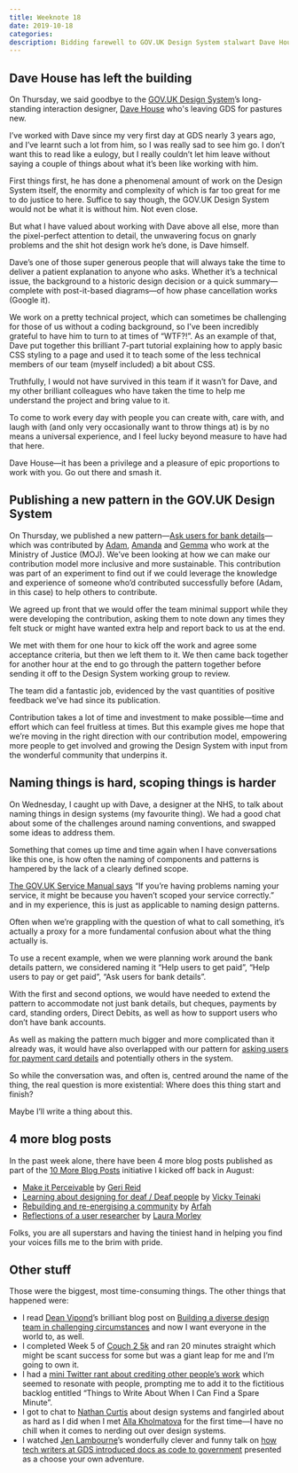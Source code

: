 ```yaml
---
title: Weeknote 18
date: 2019-10-18
categories:
description: Bidding farewell to GOV.UK Design System stalwart Dave House, publishing patterns, naming things and lots more blog posts
---
```


## Dave House has left the building

On Thursday, we said goodbye to the [GOV.UK Design System](https://design-system.service.gov.uk/)’s long-standing interaction designer, [Dave House](https://twitter.com/iknowdavehouse) who's leaving GDS for pastures new.

I’ve worked with Dave since my very first day at GDS nearly 3 years ago, and I’ve learnt such a lot from him, so I was really sad to see him go. I don’t want this to read like a eulogy, but I really couldn’t let him leave without saying a couple of things about what it’s been like working with him. 

First things first, he has done a phenomenal amount of work on the Design System itself, the enormity and complexity of which is far too great for me to do justice to here. Suffice to say though, the GOV.UK Design System would not be what it is without him. Not even close.

But what I have valued about working with Dave above all else, more than the pixel-perfect attention to detail, the unwavering focus on gnarly problems and the shit hot design work he’s done, is Dave himself.  

Dave’s one of those super generous people that will always take the time to deliver a patient explanation to anyone who asks. Whether it’s a technical issue, the background to a historic design decision or a quick summary—complete with post-it-based diagrams—of how phase cancellation works (Google it).

We work on a pretty technical project, which can sometimes be challenging for those of us without a coding background, so I’ve been incredibly grateful to have him to turn to at times of “WTF?!”. As an example of that, Dave put together this brilliant 7-part tutorial explaining how to apply basic CSS styling to a page and used it to teach some of the less technical members of our team (myself included) a bit about CSS.

Truthfully, I would not have survived in this team if it wasn’t for Dave, and my other brilliant colleagues who have taken the time to help me understand the project and bring value to it. 

To come to work every day with people you can create with, care with, and laugh with (and only very occasionally want to throw things at) is by no means a universal experience, and I feel lucky beyond measure to have had that here. 

Dave House—it has been a privilege and a pleasure of epic proportions to work with you. Go out there and smash it. 

## Publishing a new pattern in the GOV.UK Design System

On Thursday, we published a new pattern—[Ask users for bank details](https://design-system.service.gov.uk/patterns/bank-details/)— which was contributed by [Adam](https://twitter.com/adambsilver), [Amanda](https://twitter.com/amanda_kerry) and [Gemma](https://twitter.com/GemmaHutley) who work at the Ministry of Justice (MOJ).
We’ve been looking at how we can make our contribution model more inclusive and more sustainable. This contribution was part of an experiment to find out if we could leverage the knowledge and experience of someone who’d contributed successfully before (Adam, in this case) to help others to contribute. 

We agreed up front that we would offer the team minimal support while they were developing the contribution, asking them to note down any times they felt stuck or might have wanted extra help and report back to us at the end.

We met with them for one hour to kick off the work and agree some acceptance criteria, but then we left them to it. We then came back together for another hour at the end to go through the pattern together before sending it off to the Design System working group to review. 

The team did a fantastic job, evidenced by the vast quantities of positive feedback we’ve had since its publication. 

Contribution takes a lot of time and investment to make possible—time and effort which can feel fruitless at times. But this example gives me hope that we’re moving in the right direction with our contribution model, empowering more people to get involved and growing the Design System with input from the wonderful community that underpins it. 

## Naming things is hard, scoping things is harder

On Wednesday, I caught up with Dave, a designer at the NHS, to talk about naming things in design systems (my favourite thing). We had a good chat about some of the challenges around naming conventions, and swapped some ideas to address them. 

Something that comes up time and time again when I have conversations like this one, is how often the naming of components and patterns is hampered by the lack of a clearly defined scope. 

[The GOV.UK Service Manual says](https://www.gov.uk/service-manual/design/naming-your-service#problems-with-naming-your-service) “If you’re having problems naming your service, it might be because you haven’t scoped your service correctly.” and in my experience, this is just as applicable to naming design patterns.

Often when we’re grappling with the question of what to call something, it’s actually a proxy for a more fundamental confusion about what the thing actually is. 

To use a recent example, when we were planning work around the bank details pattern, we considered naming it “Help users to get paid”, “Help users to pay or get paid”, “Ask users for bank details”.

With the first and second options, we would have needed to extend the pattern to accommodate not just bank details, but cheques, payments by card, standing orders, Direct Debits, as well as how to support users who don’t have bank accounts. 

As well as making the pattern much bigger and more complicated than it already was, it would have also overlapped with our pattern for [asking users for payment card details](https://design-system.service.gov.uk/patterns/payment-card-details/) and potentially others in the system. 

So while the conversation was, and often is, centred around the name of the thing, the real question is more existential: Where does this thing start and finish?

Maybe I’ll write a thing about this. 

## 4 more blog posts

In the past week alone, there have been 4 more blog posts published as part of the [10 More Blog Posts](https://amyhupe.co.uk/articles/lets-write-more-blog-posts-an-experiment/) initiative I kicked off back in August:

- [Make it Perceivable](http://www.gerireid.com/blog/make-it-perceivable/) by [Geri Reid](https://twitter.com/gerireid) 
- [Learning about designing for deaf / Deaf people](https://medium.com/@vickytnz/learning-about-designing-services-for-deaf-deaf-people-18cc6a7a6f91) by [Vicky Teinaki](https://twitter.com/vickytnz) 
- [Rebuilding and re-energising a community](https://medium.com/@arf_22/rebuilding-and-re-energising-a-community-f1ffea705b6e) by [Arfah](https://twitter.com/Arf_22)
- [Reflections of a user researcher](https://medium.com/@lauramorley/reflections-of-a-user-researcher-53f0a985ea22) by [Laura Morley](https://twitter.com/morley_laura)

Folks, you are all superstars and having the tiniest hand in helping you find your voices fills me to the brim with pride.

## Other stuff

Those were the biggest, most time-consuming things. The other things that happened were:

- I read [Dean Vipond](https://twitter.com/DeanVipond)’s brilliant blog post on [Building a diverse design team in challenging circumstances](https://medium.com/@deanvipond/building-a-diverse-design-team-in-challenging-circumstances-7bfd17f8415c) and now I want everyone in the world to, as well.
- I completed Week 5 of [Couch 2 5k](https://www.nhs.uk/live-well/exercise/couch-to-5k-week-by-week/) and ran 20 minutes straight which might be scant success for some but was a giant leap for me and I’m going to own it.
- I had a [mini Twitter rant about crediting other people’s work](https://twitter.com/Amy_Hupe/status/1184439691510202368) which seemed to resonate with people, prompting me to add it to the fictitious backlog entitled “Things to Write About When I Can Find a Spare Minute”.
- I got to chat to [Nathan Curtis](https://twitter.com/nathanacurtis) about design systems and fangirled about as hard as I did when I met [Alla Kholmatova](https://twitter.com/craftui) for the first time—I have no chill when it comes to nerding out over design systems.
- I watched [Jen Lambourne](https://twitter.com/Jenny__Anne)’s wonderfully clever and funny talk on [how tech writers at GDS introduced docs as code to government](https://www.youtube.com/watch?v=Ql9Il7tssik&feature=youtu.be) presented as a choose your own adventure.



